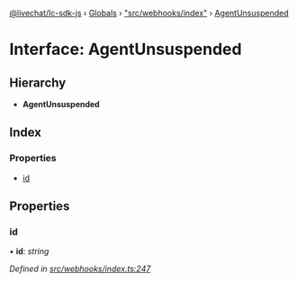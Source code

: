 [@livechat/lc-sdk-js](../README.md) › [Globals](../globals.md) › ["src/webhooks/index"](../modules/_src_webhooks_index_.md) › [AgentUnsuspended](_src_webhooks_index_.agentunsuspended.md)

# Interface: AgentUnsuspended

## Hierarchy

* **AgentUnsuspended**

## Index

### Properties

* [id](_src_webhooks_index_.agentunsuspended.md#id)

## Properties

###  id

• **id**: *string*

*Defined in [src/webhooks/index.ts:247](https://github.com/livechat/lc-sdk-js/blob/04572ce/src/webhooks/index.ts#L247)*
